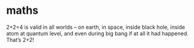# maths
2+2=4 is valid in all worlds – on earth, in space, inside black hole, inside atom at quantum level, and even during big bang if at all it had happened. That’s 2+2!
